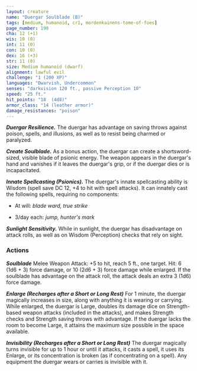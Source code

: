 ```yaml
---
layout: creature
name: "Duergar Soulblade (B)"
tags: [medium, humanoid, cr1, mordenkainens-tome-of-foes]
page_number: 190
cha: 12 (+1)
wis: 10 (0)
int: 11 (0)
con: 10 (0)
dex: 16 (+3)
str: 11 (0)
size: Medium humanoid (dwarf)
alignment: lawful evil
challenge: "1 (200 XP)"
languages: "Dwarvish, Undercommon"
senses: "darkvision 120 ft., passive Perception 10"
speed: "25 ft."
hit_points: "18  (4d8)"
armor_class: "14 (leather armor)"
damage_resistances: "poison"
---
```


***Duergar Resilience.*** The duergar has advantage on saving throws against poison, spells, and illusions, as well as to resist being charmed or paralyzed.

***Create Soulblade.*** As a bonus action, the duergar can create a shortsword-sized, visible blade of psionic energy. The weapon appears in the duergar's hand and vanishes if it leaves the duergar's grip, or if the duergar dies or is incapacitated.

***Innate Spellcasting (Psionics).*** The duergar's innate spellcasting ability is Wisdom (spell save DC 12, +4 to hit with spell attacks). It can innately cast the following spells, requiring no components:

* At will: <i>blade ward, true strike</i>

* 3/day each: <i>jump, hunter's mark</i>

***Sunlight Sensitivity.*** While in sunlight, the duergar has disadvantage on attack rolls, as well as on Wisdom (Perception) checks that rely on sight.

### Actions

***Soulblade*** Melee Weapon Attack: +5 to hit, reach 5 ft., one target. Hit: 6 (1d6 + 3) force damage, or 10 (2d6 + 3) force damage while enlarged. If the soulblade has advantage on the attack roll, the attack deals an extra 3 (1d6) force damage.

***Enlarge (Recharges after a Short or Long Rest)*** For 1 minute, the duergar magically increases in size, along with anything it is wearing or carrying. While enlarged, the duergar is Large, doubles its damage dice on Strength-based weapon attacks (included in the attacks), and makes Strength checks and Strength saving throws with advantage. If the duergar lacks the room to become Large, it attains the maximum size possible in the space available.

***Invisibility (Recharges after a Short or Long Rest)*** The duergar magically turns invisible for up to 1 hour or until it attacks, it casts a spell, it uses its Enlarge, or its concentration is broken (as if concentrating on a spell). Any equipment the duergar wears or carries is invisible with it.
